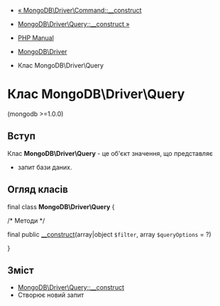 - [« MongoDB\Driver\Command::\_\_construct](mongodb-driver-command.construct.md)
- [MongoDB\Driver\Query::\_\_construct »](mongodb-driver-query.construct.md)

- [PHP Manual](index.md)
- [MongoDB\Driver](book.mongodb.md)
- Клас MongoDB\Driver\Query

# Клас MongoDB\Driver\Query

(mongodb \>=1.0.0)

## Вступ

Клас **MongoDB\Driver\Query** - це об'єкт значення, що представляє
- запит бази даних.

## Огляд класів

final class **MongoDB\Driver\Query** {

/\* Методи \*/

final public
[\_\_construct](mongodb-driver-query.construct.md)(array\|object
`$filter`, array `$queryOptions` = ?)

}

## Зміст

- [MongoDB\Driver\Query::\_\_construct](mongodb-driver-query.construct.md)
- Створює новий запит

